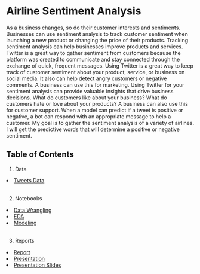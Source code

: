 # Airline Sentiment Analysis

As a business changes, so do their customer interests and sentiments. Businesses can use sentiment analysis to track customer sentiment when launching a new product or changing the price of their products. Tracking sentiment analysis can help businesses improve products and services. Twitter is a great way to gather sentiment from customers because the platform was created to communicate and stay connected through the exchange of quick, frequent messages. Using Twitter is a great way to keep track of customer sentiment about your product, service, or business on social media. It also can help detect angry customers or negative comments. A business can use this for marketing. Using Twitter for your sentiment analysis can provide valuable insights that drive business decisions. What do customers like about your business? What do customers hate or love about your products? A business can also use this for customer support. When a model can predict if a tweet is positive or negative, a bot can respond with an appropriate message to help a customer. My goal is to gather the sentiment analysis of a variety of airlines. I will get the predictive words that will determine a positive or negative sentiment.	


## Table of Contents

1. Data
<li>
  <a href="https://github.com/KierraDangerfield/Airline-Sentiment-Analysis/tree/main/Data">Tweets Data</a>
</li>
<br/>

2. Notebooks
<li>
  <a href="https://github.com/KierraDangerfield/Airline-Sentiment-Analysis/blob/main/Notebooks/1%20Sentiment%20Analysis%20Data%20Wrangling.ipynb">
  Data Wrangling
  </a>
</li>

<li>
  <a href="https://github.com/KierraDangerfield/Airline-Sentiment-Analysis/blob/main/Notebooks/2%20Sentiment%20Analysis%20EDA.ipynb">EDA</a>
</li>
<li>
  <a href="https://github.com/KierraDangerfield/Airline-Sentiment-Analysis/blob/main/Notebooks/3%20Sentiment%20Analysis%20Modeling.ipynb">Modeling</a>
</li>
<br/>

3. Reports
<li>
  <a href="https://github.com/KierraDangerfield/Airline-Sentiment-Analysis/blob/main/Report/Airline%20Sentiment%20Analysis%20Report.pdf">Report</a>
</li>
<li>
  <a href="https://www.youtube.com/watch?v=CniCtatep30">
  Presentation </a>
</li>
<li>
  <a href="https://github.com/KierraDangerfield/Airline-Sentiment-Analysis/blob/main/Report/Airline%20Sentiment%20Analysis%20Presentation.pdf">
  Presentation Slides</a>
</li>
